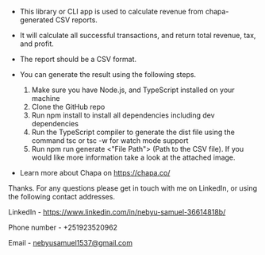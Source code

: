 - This library or CLI app is used to calculate revenue from chapa-generated CSV reports.

- It will calculate all successful transactions, and return total revenue,
tax, and profit.

- The report should be a CSV format.

- You can generate the result using the following steps.
    1. Make sure you have Node.js, and TypeScript installed on your machine
    2. Clone the GitHub repo
    3. Run npm install to install all dependencies including dev dependencies
    4. Run the TypeScript compiler to generate the dist file using the command
    tsc or tsc -w for watch mode support
    5. Run npm run generate <"File Path"> (Path to the CSV file). If you would like more information
    take a look at the attached image.

- Learn more about Chapa on https://chapa.co/

Thanks. For any questions please get in touch with me on LinkedIn, or using the following contact addresses.

LinkedIn - https://www.linkedin.com/in/nebyu-samuel-36614818b/

Phone number - +251923520962

Email - nebyusamuel1537@gmail.com
